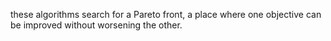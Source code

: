 these algorithms search for a Pareto front, a place where one objective can be improved without worsening the other.
